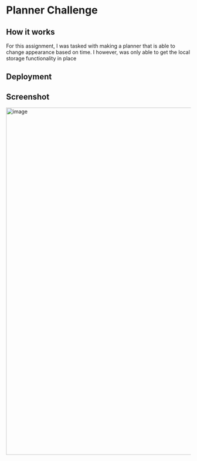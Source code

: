 # Planner Challenge

## How it works

For this assignment, I was tasked with making a planner that is able to change appearance based on time. I however, was only able to get the local storage functionality in place

## Deployment


## Screenshot

<img width="947" alt="image" src="https://github.com/Javreza/planner-challenge/assets/20735971/6cc06251-8829-4dc4-872d-c4e4aa729e30">

